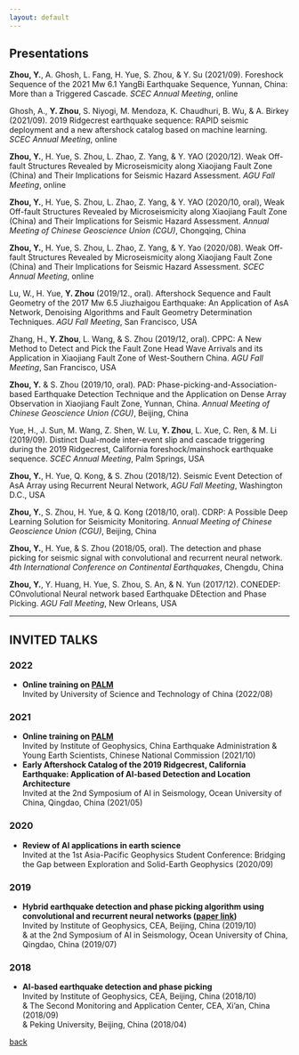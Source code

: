 ```yaml
---
layout: default
---
```

## Presentations
**Zhou, Y.**, A. Ghosh, L. Fang, H. Yue, S. Zhou, & Y. Su (2021/09). Foreshock Sequence of the 2021 Mw 6.1 YangBi Earthquake Sequence, Yunnan, China: More than a Triggered Cascade. *SCEC Annual Meeting*, online

Ghosh, A., **Y. Zhou**, S. Niyogi, M. Mendoza, K. Chaudhuri, B. Wu, & A. Birkey (2021/09). 2019 Ridgecrest earthquake sequence: RAPID seismic deployment and a new aftershock catalog based on machine learning. *SCEC Annual Meeting*, online

**Zhou, Y.**, H. Yue, S. Zhou, L. Zhao, Z. Yang, & Y. YAO (2020/12). Weak Off-fault Structures Revealed by Microseismicity along Xiaojiang Fault Zone (China) and Their Implications for Seismic Hazard Assessment. *AGU Fall Meeting*, online

**Zhou, Y.**, H. Yue, S. Zhou, L. Zhao, Z. Yang, & Y. YAO (2020/10, oral), Weak Off-fault Structures Revealed by Microseismicity along Xiaojiang Fault Zone (China) and Their Implications for Seismic Hazard Assessment. *Annual Meeting of Chinese Geoscience Union (CGU)*, Chongqing, China

**Zhou, Y.**, H. Yue, S. Zhou, L. Zhao, Z. Yang, & Y. Yao (2020/08). Weak Off-fault Structures Revealed by Microseismicity along Xiaojiang Fault Zone (China) and Their Implications for Seismic Hazard Assessment. *SCEC Annual Meeting*, online

Lu, W., H. Yue, **Y. Zhou** (2019/12., oral). Aftershock Sequence and Fault Geometry of the 2017 Mw 6.5 Jiuzhaigou Earthquake: An Application of AsA Network, Denoising Algorithms and Fault Geometry Determination Techniques. *AGU Fall Meeting*, San Francisco, USA

Zhang, H., **Y. Zhou**, L. Wang, & S. Zhou (2019/12, oral). CPPC: A New Method to Detect and Pick the Fault Zone Head Wave Arrivals and its Application in Xiaojiang Fault Zone of West-Southern China. *AGU Fall Meeting*, San Francisco, USA

**Zhou, Y.** & S. Zhou (2019/10, oral). PAD: Phase-picking-and-Association-based Earthquake Detection Technique and the Application on Dense Array Observation in Xiaojiang Fault Zone, Yunnan, China. *Annual Meeting of Chinese Geoscience Union (CGU)*, Beijing, China

Yue, H., J. Sun, M. Wang, Z. Shen, W. Lu, **Y. Zhou**, L. Xue, C. Ren, & M. Li (2019/09). Distinct Dual-mode inter-event slip and cascade triggering during the 2019 Ridgecrest, California foreshock/mainshock earthquake sequence. *SCEC Annual Meeting*, Palm Springs, USA

**Zhou, Y.**, H. Yue, Q. Kong, & S. Zhou (2018/12). Seismic Event Detection of AsA Array using Recurrent Neural Network, *AGU Fall Meeting*, Washington D.C., USA

**Zhou, Y.**, S. Zhou, H. Yue, & Q. Kong (2018/10, oral). CDRP: A Possible Deep Learning Solution for Seismicity Monitoring. *Annual Meeting of Chinese Geoscience Union (CGU)*, Beijing, China

**Zhou, Y.**, H. Yue, & S. Zhou (2018/05, oral). The detection and phase picking for seismic signal with convolutional and recurrent neural network. *4th International Conference on Continental Earthquakes*, Chengdu, China

**Zhou, Y.**, Y. Huang, H. Yue, S. Zhou, S. An, & N. Yun (2017/12). CONEDEP: COnvolutional Neural network based Earthquake DEtection and Phase Picking. *AGU Fall Meeting*, New Orleans, USA

* * *
## INVITED TALKS
### 2022
- **Online training on [PALM](https://doi.org/10.1785/0220210111)**  
    Invited by University of Science and Technology of China (2022/08)  

### 2021
- **Online training on [PALM](https://doi.org/10.1785/0220210111)**  
    Invited by Institute of Geophysics, China Earthquake Administration & Young Earth Scientists, Chinese National Commission (2021/10)  
- **Early Aftershock Catalog of the 2019 Ridgecrest, California Earthquake: Application of AI-based Detection and Location Architecture**  
    Invited at the 2nd Symposium of AI in Seismology, Ocean University of China, Qingdao, China (2021/05)  

### 2020
- **Review of AI applications in earth science**  
    Invited at the 1st Asia-Pacific Geophysics Student Conference: Bridging the Gap between Exploration and Solid-Earth Geophysics (2020/09)  

### 2019
- **Hybrid earthquake detection and phase picking algorithm using convolutional and recurrent neural networks ([paper link](https://doi.org/10.1785/0220180319))**  
    Invited by Institute of Geophysics, CEA, Beijing, China (2019/10)  
    & at the 2nd Symposium of AI in Seismology, Ocean University of China, Qingdao, China (2019/07)  

### 2018
- **AI-based earthquake detection and phase picking**  
    Invited by Institute of Geophysics, CEA, Beijing, China (2018/10)  
    & The Second Monitoring and Application Center, CEA, Xi’an, China (2018/09)  
    & Peking University, Beijing, China (2018/04)  

[back](./)